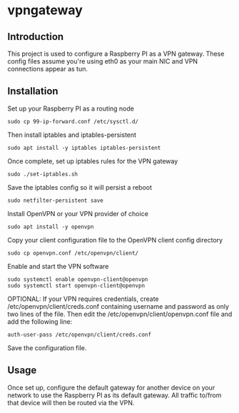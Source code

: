 # vpngateway

## Introduction
This project is used to configure a Raspberry PI as a VPN gateway. These config files assume you're using eth0 as your main NIC and VPN connections appear as tun<something>.

## Installation
Set up your Raspberry PI as a routing node
```
sudo cp 99-ip-forward.conf /etc/sysctl.d/
```
Then install iptables and iptables-persistent
```
sudo apt install -y iptables iptables-persistent
```
Once complete, set up iptables rules for the VPN gateway
```
sudo ./set-iptables.sh
```
Save the iptables config so it will persist a reboot
```
sudo netfilter-persistent save
```
Install OpenVPN or your VPN provider of choice
```
sudo apt install -y openvpn
```
Copy your client configuration file to the OpenVPN client config directory
```
sudo cp openvpn.conf /etc/openvpn/client/
```
Enable and start the VPN software
```
sudo systemctl enable openvpn-client@openvpn
sudo systemctl start openvpn-client@openvpn
```

OPTIONAL: If your VPN requires credentials, create /etc/openvpn/client/creds.conf containing username and password as only two lines of the file. Then edit the /etc/openvpn/client/openvpn.conf file and add the following line:
```
auth-user-pass /etc/openvpn/client/creds.conf
```
Save the configuration file.

## Usage
Once set up, configure the default gateway for another device on your network to use the Raspberry PI as its default gateway. All traffic to/from that device will then be routed via the VPN.
